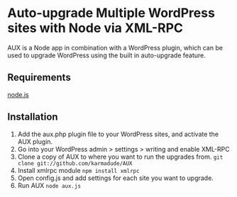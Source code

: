 Auto-upgrade Multiple WordPress sites with Node via XML-RPC
===

AUX is a Node app in combination with a WordPress plugin, which can be used to upgrade WordPress using the built in auto-upgrade feature. 

## Requirements

[node.js](http://nodejs.org/)

## Installation

1. Add the aux.php plugin file to your WordPress sites, and activate the AUX plugin.
2. Go into your WordPress admin > settings > writing and enable XML-RPC
3. Clone a copy of AUX to where you want to run the upgrades from.
    `git clone git://github.com/karmadude/AUX`
4. Install xmlrpc module
    `npm install xmlrpc`
4. Open config.js and add settings for each site you want to upgrade.
5. Run AUX `node aux.js`



